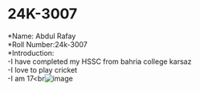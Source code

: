 # 24K-3007
*Name: Abdul Rafay<br>
*Roll Number:24k-3007<br>
*Introduction:<br>
-I have completed my HSSC from bahria college karsaz<br>
-I love to play cricket<br>
-I am 17<br![image](https://github.com/user-attachments/assets/fbf8e81c-040a-45d9-9e0c-b8e6745c56e0)
